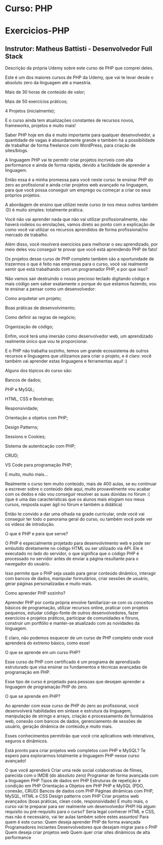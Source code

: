 # Curso: PHP 
# Exercicios-PHP
 ## Instrutor: Matheus Battisti - Desenvolvedor Full Stack

Descrição da própria Udemy sobre este curso de PHP que comprei deles.

Este é um dos maiores cursos de PHP da Udemy, que vai te levar desde o absoluto zero da linguagem até a maestria.

Mais de 30 horas de conteúdo de valor;

Mais de 50 exercícios práticos;

4 Projetos (inicialmente);



E o curso ainda tem atualizações constantes de recursos novos, frameworks, projetos e muito mais!



Saber PHP hoje em dia é muito importante para qualquer desenvolvedor, a quantidade de vagas é absurdamente grande e também há a possibilidade de trabalhar de forma freelance com WordPress, para criação de sites/blogs.



A linguagem PHP vai te permitir criar projetos incríveis com alta performance e ainda de forma rápida, devido a facilidade de aprender a linguagem.



Então essa é a minha promessa para você neste curso: te ensinar PHP do zero ao profissional e ainda criar projetos web avançado na linguagem, para que você possa conseguir um emprego ou começar a criar os seus próprios projetos.



A abordagem de ensino que utilizei neste curso (e nos meus outros também :D) é muito simples: totalmente prática.



Você não vai aprender nada que não vai utilizar profissionalmente, não haverá rodeios ou enrolações, vamos direto ao ponto com a explicação de como você vai utilizar os recursos aprendidos de forma profissional/no mercado de trabalho.



Além disso, você resolverá exercícios para melhorar o seu aprendizado, por meio deles vou conseguir te provar que você está aprendendo PHP de fato!



Os projetos desse curso de PHP completo também são a oportunidade de trazermos o que é feito nas empresas para o curso, você vai realmente sentir que está trabalhando com um programador PHP, e por que isso?



Não vamos sair destruindo o nosso precioso teclado digitando código e mais código sem saber exatamente o porque do que estamos fazendo, vou te ensinar a pensar como um desenvolvedor:



Como arquitetar um projeto;

Boas práticas de desenvolvimento;

Como definir as regras de negócio;

Organização de código;



Enfim, você terá uma imersão como desenvolvedor web, um aprendizado realmente único que vou te proporcionar.



E o PHP não trabalha sozinho, temos um grande ecossistema de outros recursos e linguagens que utilizamos para criar o projeto, e é claro: você também vai aprender estas linguagens e ferramentas aqui! :)



Alguns dos tópicos do curso são:

Bancos de dados;

PHP e MySQL;

HTML, CSS e Bootstrap;

Responsividade;

Orientação a objetos com PHP;

Design Patterns;

Sessions e Cookies;

Sistema de autenticação com PHP;

CRUD;

VS Code para programação PHP;

E muito, muito mais...



Realmente o curso tem muito conteúdo, mais de 400 aulas, se eu continuar a escrever sobre o conteúdo dele aqui, muito provavelmente vou acabar com os dedos e não vou conseguir resolver as suas dúvidas no fórum :( (que é uma das características que os alunos mais elogiam nos meus cursos, resposta super ágil no fórum e também a didática)



Então te convido a dar uma olhada na grade curricular, onde você vai conseguir ter todo o panorama geral do curso, ou também você pode ver os vídeos de introdução.



O que é PHP e para que serve?



O PHP é especialmente projetado para desenvolvimento web e pode ser embutido diretamente no código HTML ou ser utilizado via API. Ele é executado no lado do servidor, o que significa que o código PHP é processado no servidor antes de enviar a página resultante para o navegador do usuário.



Isso permite que o PHP seja usado para gerar conteúdo dinâmico, interagir com bancos de dados, manipular formulários, criar sessões de usuário, gerar páginas personalizadas e muito mais.



Como aprender PHP sozinho?



Aprender PHP por conta própria envolve familiarizar-se com os conceitos básicos de programação, utilizar recursos online, praticar com projetos pequenos, estudar código-fonte de outros desenvolvedores, fazer exercícios e projetos práticos, participar de comunidades e fóruns, construir um portfólio e manter-se atualizado com as novidades da linguagem.



E claro, não podemos esquecer de um curso de PHP completo onde você aprenderá do extremo básico, como esse!



O que se aprende em um curso PHP?



Esse curso de PHP com certificado é um programa de aprendizado estruturado que visa ensinar os fundamentos e técnicas avançadas de programação em PHP.



Esse tipo de curso é projetado para pessoas que desejam aprender a linguagem de programação PHP do zero.



O que se aprende em PHP?



Ao aprender com esse curso de PHP do zero ao profissional, você desenvolverá habilidades em sintaxe e estrutura da linguagem, manipulação de strings e arrays, criação e processamento de formulários web, conexão com bancos de dados, gerenciamento de sessões de usuário, geração dinâmica de conteúdo,e muito mais.



Esses conhecimentos permitirão que você crie aplicativos web interativos, seguros e dinâmicos.



Está pronto para criar projetos web completos com PHP e MySQL? Te espero para explorarmos totalmente a linguagem PHP nesse curso avançado!



O que você aprenderá
Criar uma rede social colaborativas de filmes, parecida com o IMDB (do absoluto zero)
Programar de forma avançada com a linguagem PHP
Tipos de dados em PHP
Estruturas de repetição e condição em PHP
Orientação a Objetos em PHP
PHP e MySQL (PDO, conexão, CRUD)
Bancos de dados com PHP
Páginas dinâmicas com PHP, MySQL, HTML e CSS
Design patterns com PHP
Criar projetos web avançados (boas práticas, clean code, responsividade)
E muito mais, o curso vai te preparar para ser realmente um desenvolvedor PHP!
Há algum requisito ou pré-requisito para o curso?
Seria legal conhecer HTML e CSS, mas não é necessário, vai ter aulas também sobre estes assuntos!
Para quem é este curso:
Quem deseja aprender PHP de forma avançada
Programadores iniciantes
Desenvolvedores que desejam migrar para o PHP
Quem deseja criar projetos web
Quem quer criar sites dinâmicos de alta performance